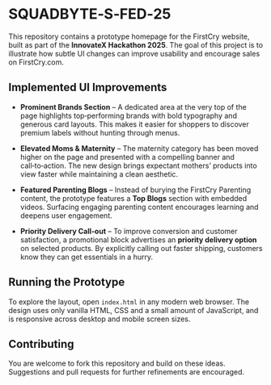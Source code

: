 # SQUADBYTE‑S‑FED‑25

This repository contains a prototype homepage for the FirstCry website, built as part of the **InnovateX Hackathon 2025**.  The goal of this project is to illustrate how subtle UI changes can improve usability and encourage sales on FirstCry.com.

## Implemented UI Improvements

* **Prominent Brands Section** – A dedicated area at the very top of the page highlights top‑performing brands with bold typography and generous card layouts.  This makes it easier for shoppers to discover premium labels without hunting through menus.

* **Elevated Moms &amp; Maternity** – The maternity category has been moved higher on the page and presented with a compelling banner and call‑to‑action.  The new design brings expectant mothers’ products into view faster while maintaining a clean aesthetic.

* **Featured Parenting Blogs** – Instead of burying the FirstCry Parenting content, the prototype features a **Top Blogs** section with embedded videos.  Surfacing engaging parenting content encourages learning and deepens user engagement.

* **Priority Delivery Call‑out** – To improve conversion and customer satisfaction, a promotional block advertises an **priority delivery option** on selected products.  By explicitly calling out faster shipping, customers know they can get essentials in a hurry.

## Running the Prototype

To explore the layout, open `index.html` in any modern web browser.  The design uses only vanilla HTML, CSS and a small amount of JavaScript, and is responsive across desktop and mobile screen sizes.

## Contributing

You are welcome to fork this repository and build on these ideas.  Suggestions and pull requests for further refinements are encouraged.
